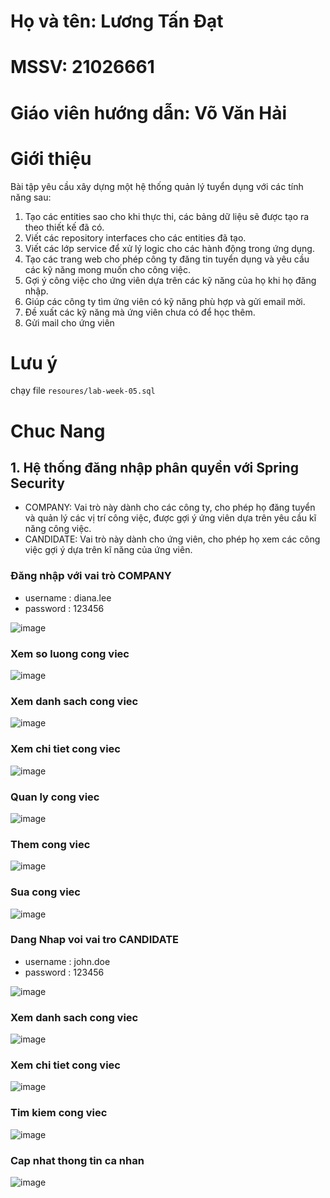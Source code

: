 # Họ và tên: Lương Tấn Đạt
# MSSV: 21026661
# Giáo viên hướng dẫn: Võ Văn Hải

# Giới thiệu

Bài tập yêu cầu xây dựng một hệ thống quản lý tuyển dụng với các tính năng sau:

1. Tạo các entities sao cho khi thực thi, các bảng dữ liệu sẽ được tạo ra theo thiết kế đã có.
2. Viết các repository interfaces cho các entities đã tạo.
3. Viết các lớp service để xử lý logic cho các hành động trong ứng dụng.
4. Tạo các trang web cho phép công ty đăng tin tuyển dụng và yêu cầu các kỹ năng mong muốn cho công việc.
5. Gợi ý công việc cho ứng viên dựa trên các kỹ năng của họ khi họ đăng nhập.
6. Giúp các công ty tìm ứng viên có kỹ năng phù hợp và gửi email mời.
7. Đề xuất các kỹ năng mà ứng viên chưa có để học thêm.
8. Gửi mail cho ứng viên

# Lưu ý 
chạy file `resoures/lab-week-05.sql`
# Chuc Nang

## 1. Hệ thống đăng nhập phân quyền với Spring Security

- COMPANY: Vai trò này dành cho các công ty, cho phép họ đăng tuyển và quản lý các vị trí công việc, được gợi ý ứng viên
  dựa trên yêu cầu kĩ năng công việc.
- CANDIDATE: Vai trò này dành cho ứng viên, cho phép họ xem các công việc gợi ý dựa trên kĩ năng của ứng viên.

### Đăng nhập với vai trò COMPANY
- username : diana.lee
- password : 123456

![image](https://github.com/LTDat03/WWW_Lab05/blob/main/src/main/resources/static/login-company.png)

### Xem so luong cong viec 

![image](https://github.com/LTDat03/WWW_Lab05/blob/main/src/main/resources/static/dashboard.png)

### Xem danh sach cong viec

![image](https://github.com/LTDat03/WWW_Lab05/blob/main/src/main/resources/static/available.png)

### Xem chi tiet cong viec

![image](https://github.com/LTDat03/WWW_Lab05/blob/main/src/main/resources/static/more-details-job.png)

### Quan ly cong viec

![image](https://github.com/LTDat03/WWW_Lab05/blob/main/src/main/resources/static/manage-job.png)

### Them cong viec

![image](https://github.com/LTDat03/WWW_Lab05/blob/main/src/main/resources/static/addJob.png)

### Sua cong viec

![image](https://github.com/LTDat03/WWW_Lab05/blob/main/src/main/resources/static/update-job.png)

### Dang Nhap voi vai tro CANDIDATE
- username : john.doe
- password : 123456

![image](https://github.com/LTDat03/WWW_Lab05/blob/main/src/main/resources/static/login-candidate.png)

### Xem danh sach cong viec

![image](https://github.com/LTDat03/WWW_Lab05/blob/main/src/main/resources/static/job-available.png)

### Xem chi tiet cong viec

![image](https://github.com/LTDat03/WWW_Lab05/blob/main/src/main/resources/static/more-details-job.png)

### Tim kiem cong viec

![image](https://github.com/LTDat03/WWW_Lab05/blob/main/src/main/resources/static/search-job.png)

### Cap nhat thong tin ca nhan

![image](https://github.com/LTDat03/WWW_Lab05/blob/main/src/main/resources/static/info-candidate.png)
